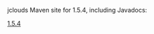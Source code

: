 jclouds Maven site for 1.5.4, including Javadocs:

[1.5.4](http://demobox.github.com/jclouds-maven-site-1.5.4/1.5.4/jclouds-multi/)